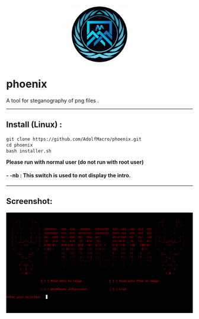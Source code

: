 <p align="center">
  <img 
    width="150"
    height="150"
    src="https://github.com/AdolfMacro/AdolfMacro/blob/main/logo.png"
  >
</p>



# phoenix
A tool for steganography of png files .

-----
## Install (Linux) : 

```
git clone https://github.com/AdolfMacro/phoenix.git
cd phoenix
bash installer.sh
```
**Please run with normal user (do not run with root user)**




#### - -nb : This switch is used to not display the intro.

-----

## Screenshot:
![menu1](https://github.com/AdolfMacro/phoenix/blob/main/screenshots/1.png?raw=true)
